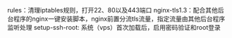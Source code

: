 rules：清理iptables规则，打开22、80以及443端口
nginx-tls1.3：配合其他后台程序的nginx一键安装脚本，nginx前置分流tls流量，指定流量由其他后台程序监听处理
setup-ssh-root: 系统（vps）首次加载后，启用密码验证和root登录
